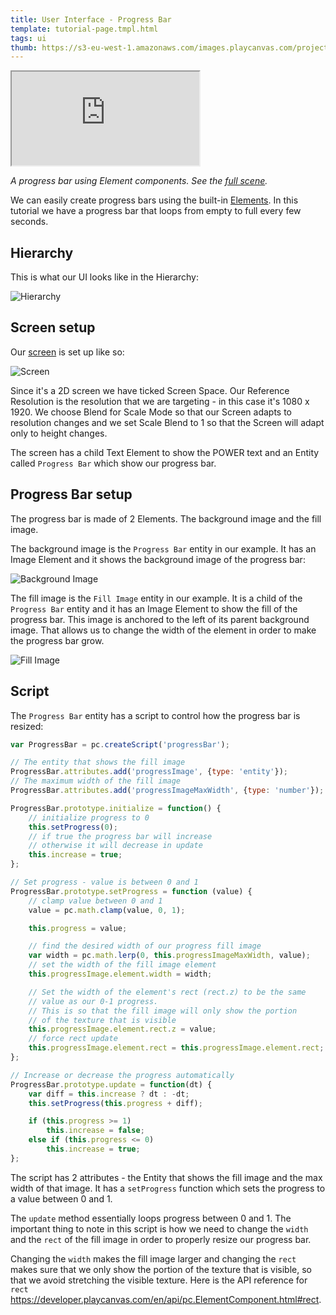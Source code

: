 ```yaml
---
title: User Interface - Progress Bar
template: tutorial-page.tmpl.html
tags: ui
thumb: https://s3-eu-west-1.amazonaws.com/images.playcanvas.com/projects/12/501979/49D69A-image-75.jpg
---
```


<iframe src="https://playcanv.as/p/FlebHmLs/"></iframe>

*A progress bar using Element components. See the [full scene][1].*

We can easily create progress bars using the built-in [Elements][2]. In this tutorial we have a progress bar that loops from empty to full every few seconds.

## Hierarchy

This is what our UI looks like in the Hierarchy:

![Hierarchy][4]

## Screen setup

Our [screen][3] is set up like so:

![Screen][5]

Since it's a 2D screen we have ticked Screen Space. Our Reference Resolution is the resolution that we are targeting - in this case it's 1080 x 1920. We choose Blend for Scale Mode so that our Screen adapts to resolution changes and we set Scale Blend to 1 so that the Screen will adapt only to height changes.

The screen has a child Text Element to show the POWER text and an Entity called `Progress Bar` which show our progress bar.

## Progress Bar setup

The progress bar is made of 2 Elements. The background image and the fill image.

The background image is the `Progress Bar` entity in our example. It has an Image Element and it shows the background image of the progress bar:

![Background Image][6]

The fill image is the `Fill Image` entity in our example. It is a child of the `Progress Bar` entity and it has an Image Element to show the fill of the progress bar. This image is anchored to the left of its parent background image. That allows us to change the width of the element in order to make the progress bar grow.

![Fill Image][7]

## Script

The `Progress Bar` entity has a script to control how the progress bar is resized:

```javascript
var ProgressBar = pc.createScript('progressBar');

// The entity that shows the fill image
ProgressBar.attributes.add('progressImage', {type: 'entity'});
// The maximum width of the fill image
ProgressBar.attributes.add('progressImageMaxWidth', {type: 'number'});

ProgressBar.prototype.initialize = function() {
    // initialize progress to 0
    this.setProgress(0);
    // if true the progress bar will increase
    // otherwise it will decrease in update
    this.increase = true;
};

// Set progress - value is between 0 and 1
ProgressBar.prototype.setProgress = function (value) {
    // clamp value between 0 and 1
    value = pc.math.clamp(value, 0, 1);

    this.progress = value;

    // find the desired width of our progress fill image
    var width = pc.math.lerp(0, this.progressImageMaxWidth, value);
    // set the width of the fill image element
    this.progressImage.element.width = width;

    // Set the width of the element's rect (rect.z) to be the same
    // value as our 0-1 progress.
    // This is so that the fill image will only show the portion
    // of the texture that is visible
    this.progressImage.element.rect.z = value;
    // force rect update
    this.progressImage.element.rect = this.progressImage.element.rect;
};

// Increase or decrease the progress automatically
ProgressBar.prototype.update = function(dt) {
    var diff = this.increase ? dt : -dt;
    this.setProgress(this.progress + diff);

    if (this.progress >= 1)
        this.increase = false;
    else if (this.progress <= 0)
        this.increase = true;
};
```

The script has 2 attributes - the Entity that shows the fill image and the max width of that image. It has a `setProgress` function which sets the progress to a value between 0 and 1.

The `update` method essentially loops progress between 0 and 1. The important thing to note in this script is how we need to change the `width` and the `rect` of the fill image in order to properly resize our progress bar.

Changing the `width` makes the fill image larger and changing the `rect` makes sure that we only show the portion of the texture that is visible, so that we avoid stretching the visible texture. Here is the API reference for `rect` https://developer.playcanvas.com/en/api/pc.ElementComponent.html#rect.

[1]: https://playcanvas.com/editor/scene/547906
[2]: /user-manual/user-interface/elements/
[3]: /user-manual/user-interface/screens/
[4]: /images/tutorials/ui/progressbar/hierarchy.png
[5]: /images/tutorials/ui/progressbar/screen.png
[6]: /images/tutorials/ui/progressbar/progress-bar-bg.png
[7]: /images/tutorials/ui/progressbar/progress-bar-fill.png

